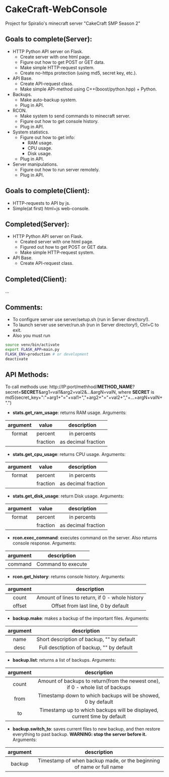 # CakeCraft-WebConsole
Project for Spiralio's minecraft server "CakeCraft SMP Season 2"
## Goals to complete(Server):
- HTTP Python API server on Flask.
  * Create server with one html page.
  * Figure out how to get POST or GET data.
  * Make simple HTTP-request system.
  * Create no-https protection (using md5, secret key, etc.).
- API Base.
  * Create API-request class.
  * Make simple API-method using C++(boost/python.hpp) + Python.
- Backups.
  * Make auto-backup system.
  * Plug in API.
- RCON.
  * Make system to send commands to minecraft server.
  * Figure out how to get console history.
  * Plug in API.
- System statistics.
  * Figure out how to get info:
    - RAM usage.
    - CPU usage.
    - Disk usage.
  * Plug in API.
- Server manipulations.
  * Figure out how to run server remotely.
  * Plug in API.
## Goals to complete(Client):
- HTTP-requests to API by js.
- Simple(at first) html+js web-console.
## Completed(Server):
- HTTP Python API server on Flask.
  * Created server with one html page.
  * Figured out how to get POST or GET data.
  * Make simple HTTP-request system.
- API Base.
  * Create API-request class.
## Completed(Client):
...
## Comments:
- To configure server use server/setup.sh (run in Server directory!).
- To launch server use server/run.sh (run in Server directory!), Ctrl+C to exit.
- Also you must run
```bash
source venv/bin/activate
export FLASK_APP=main.py
FLASK_ENV=production # or development
deactivate
```
## API Methods:
To call methods use:
http://IP:port/methhod/**METHOD_NAME**?secret=**SECRET**&arg1=val1&arg2=val2&...&argN=valN, where **SECRET** is md5(secret_key+":"+arg1+"="+val1+","+arg2+"="+val2+","+...+argN+valN+".")
* **stats.get_ram_usage**: returns RAM usage. Arguments:

| argument |   value  | description         |
|:--------:|:--------:|:-------------------:|
|  format  |  percent | in percents         |
|          | fraction | as decimal fraction |

* **stats.get_cpu_usage**: returns CPU usage. Arguments:

| argument |   value  | description         |
|:--------:|:--------:|:-------------------:|
|  format  |  percent | in percents         |
|          | fraction | as decimal fraction |

* **stats.get_disk_usage**: return Disk usage. Arguments:

| argument |   value  | description         |
|:--------:|:--------:|:-------------------:|
|  format  |  percent | in percents         |
|          | fraction | as decimal fraction |

* **rcon.exec_command**: executes command on the server. Also returns console response. Arguments:

| argument | description |
|:--------:|:-----------:|
| command | Command to execute |

* **rcon.get_history**: returns console history. Arguments:

| argument | description |
|:--------:|:-----------:|
| count | Amount of lines to return, if 0 - whole history |
| offset | Offset from last line, 0 by default |

* **backup.make**: makes a backup of the important files. Arguments:

| argument | description |
|:--------:|:-----------:|
| name | Short description of backup, "" by default |
| desc | Full desctiption of backup, "" by default |

* **backup.list**: returns a list of backups. Arguments:

| argument | description |
|:--------:|:-----------:|
| count | Amount of backups to return(from the newest one), if 0 - whole list of backups |
| from | Timestamp down to which backups will be showed, 0 by default |
| to | Timestamp up to which backups will be displayed, current time by default |

* **backup.switch_to**: saves current files to new backup, and then restore everything to past backup. **WARNING: stop the server before it.** Arguments:

| argument | description |
|:--------:|:-----------:|
| backup | Timestamp of when backup made, or the beginning of name or full name |
